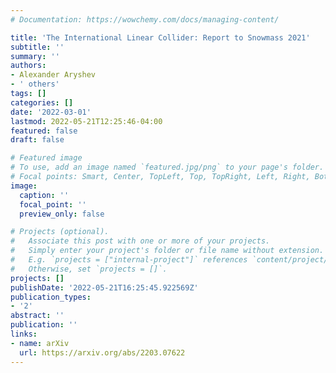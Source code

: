 ```yaml
---
# Documentation: https://wowchemy.com/docs/managing-content/

title: 'The International Linear Collider: Report to Snowmass 2021'
subtitle: ''
summary: ''
authors:
- Alexander Aryshev
- ' others'
tags: []
categories: []
date: '2022-03-01'
lastmod: 2022-05-21T12:25:46-04:00
featured: false
draft: false

# Featured image
# To use, add an image named `featured.jpg/png` to your page's folder.
# Focal points: Smart, Center, TopLeft, Top, TopRight, Left, Right, BottomLeft, Bottom, BottomRight.
image:
  caption: ''
  focal_point: ''
  preview_only: false

# Projects (optional).
#   Associate this post with one or more of your projects.
#   Simply enter your project's folder or file name without extension.
#   E.g. `projects = ["internal-project"]` references `content/project/deep-learning/index.md`.
#   Otherwise, set `projects = []`.
projects: []
publishDate: '2022-05-21T16:25:45.922569Z'
publication_types:
- '2'
abstract: ''
publication: ''
links:
- name: arXiv
  url: https://arxiv.org/abs/2203.07622
---
```

